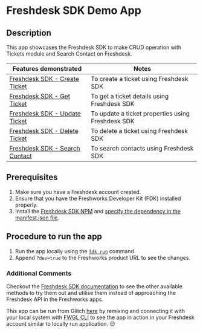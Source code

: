 # Freshdesk SDK Demo App

## Description

This app showcases the Freshdesk SDK to make CRUD operation with Tickets module and Search Contact on Freshdesk.

Features demonstrated | Notes
-------------------- | ------
[Freshdesk SDK - Create Ticket](https://developer.freshworks.com/freshdesk-sdk/docs/TicketsApi.html#createticket) | To create a ticket using Freshdesk SDK
[Freshdesk SDK - Get Ticket](https://developer.freshworks.com/freshdesk-sdk/docs/TicketsApi.html#getticket) | To get a ticket details using Freshdesk SDK
[Freshdesk SDK - Update Ticket](https://developer.freshworks.com/freshdesk-sdk/docs/TicketsApi.html#updateticket) | To update a ticket properties using Freshdesk SDK
[Freshdesk SDK - Delete Ticket](https://developer.freshworks.com/freshdesk-sdk/docs/TicketsApi.html#deleteticket) | To delete a ticket using Freshdesk SDK
[Freshdesk SDK - Search Contact](https://developer.freshworks.com/freshdesk-sdk/docs/ContactsApi.html#searchcontacts) | To search contacts using Freshdesk SDK

## Prerequisites

1. Make sure you have a Freshdesk account created.
2. Ensure that you have the Freshworks Developer Kit (FDK) installed properly.
3. Install the [Freshdesk SDK NPM](https://www.npmjs.com/package/@freshworks/freshdesk) and [specify the dependency in the manifest.json file](https://developer.freshdesk.com/v2/docs/external-libraries/#npm_packages).

## Procedure to run the app

1. Run the app locally using the [`fdk run`](https://developer.freshdesk.com/v2/docs/quick-start/#test_your_app) command.
2. Append `?dev=true` to the Freshworks product URL to see the changes.

### Additional Comments

Checkout the [Freshdesk SDK documentation](https://developer.freshworks.com/freshdesk-sdk) to see the other available methods to try them out and utilise them instead of approaching the Freshdesk API in the Freshworks apps.

This app can be run from Glitch [here](https://glitch.com/~freshdesk-sdk-demo) by remixing and connecting it with your local system with [FWGL CLI](https://www.npmjs.com/package/fwgl) to see the app in action in your Freshdesk account similar to locally run application. :wink:
